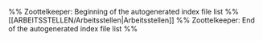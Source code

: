 %% Zoottelkeeper: Beginning of the autogenerated index file list %%
[[ARBEITSSTELLEN/Arbeitsstellen|Arbeitsstellen]]
%% Zoottelkeeper: End of the autogenerated index file list %%
